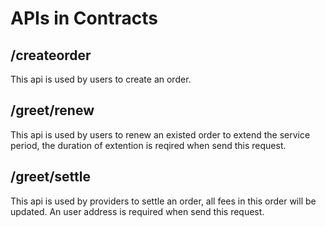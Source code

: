 # APIs in Contracts

## /createorder

This api is used by users to create an order.

## /greet/renew

This api is used by users to renew an existed order to extend the service period, the duration of extention is reqired when send this request.

## /greet/settle

This api is used by providers to settle an order, all fees in this order will be updated. An user address is required when send this request.
